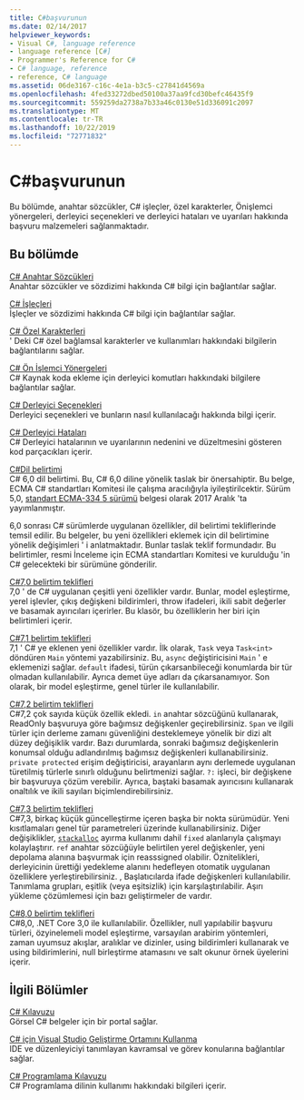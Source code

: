 ```yaml
---
title: C#başvurunun
ms.date: 02/14/2017
helpviewer_keywords:
- Visual C#, language reference
- language reference [C#]
- Programmer's Reference for C#
- C# language, reference
- reference, C# language
ms.assetid: 06de3167-c16c-4e1a-b3c5-c27841d4569a
ms.openlocfilehash: 4fed33272dbed50100a37aa9fcd30befc46435f9
ms.sourcegitcommit: 559259da2738a7b33a46c0130e51d336091c2097
ms.translationtype: MT
ms.contentlocale: tr-TR
ms.lasthandoff: 10/22/2019
ms.locfileid: "72771832"
---
```

# <a name="c-reference"></a>C#başvurunun

Bu bölümde, anahtar sözcükler, C# işleçler, özel karakterler, Önişlemci yönergeleri, derleyici seçenekleri ve derleyici hataları ve uyarıları hakkında başvuru malzemeleri sağlanmaktadır.  
  
## <a name="in-this-section"></a>Bu bölümde

 [C# Anahtar Sözcükleri](./keywords/index.md)  
 Anahtar sözcükler ve sözdizimi hakkında C# bilgi için bağlantılar sağlar.  
  
 [C# İşleçleri](./operators/index.md)  
 İşleçler ve sözdizimi hakkında C# bilgi için bağlantılar sağlar.  

 [C# Özel Karakterleri](./tokens/index.md)  
 ' Deki C# özel bağlamsal karakterler ve kullanımları hakkındaki bilgilerin bağlantılarını sağlar.  

 [C# Ön İşlemci Yönergeleri](./preprocessor-directives/index.md)  
 C# Kaynak koda ekleme için derleyici komutları hakkındaki bilgilere bağlantılar sağlar.  
  
 [C# Derleyici Seçenekleri](./compiler-options/index.md)  
 Derleyici seçenekleri ve bunların nasıl kullanılacağı hakkında bilgi içerir.  
  
 [C# Derleyici Hataları](./compiler-messages/index.md)  
 C# Derleyici hatalarının ve uyarılarının nedenini ve düzeltmesini gösteren kod parçacıkları içerir.  
  
 [C#Dil belirtimi](../../../_csharplang/spec/introduction.md)  
 C# 6,0 dil belirtimi. Bu, C# 6,0 diline yönelik taslak bir önersahiptir. Bu belge, ECMA C# standartları Komitesi ile çalışma aracılığıyla iyileştirilcektir. Sürüm 5,0, [standart ECMA-334 5 sürümü](https://www.ecma-international.org/publications/files/ECMA-ST/ECMA-334.pdf) belgesi olarak 2017 Aralık 'ta yayımlanmıştır.

6,0 sonrası C# sürümlerde uygulanan özellikler, dil belirtimi tekliflerinde temsil edilir. Bu belgeler, bu yeni özellikleri eklemek için dil belirtimine yönelik değişimleri ' i anlatmaktadır. Bunlar taslak teklif formundadır. Bu belirtimler, resmi İnceleme için ECMA standartları Komitesi ve kurulduğu 'in C# gelecekteki bir sürümüne gönderilir.

 [C#7,0 belirtim teklifleri](../../../_csharplang/proposals/csharp-7.0/pattern-matching.md)  
 7,0 ' de C# uygulanan çeşitli yeni özellikler vardır. Bunlar, model eşleştirme, yerel işlevler, çıkış değişkeni bildirimleri, throw ifadeleri, ikili sabit değerler ve basamak ayırıcıları içerirler. Bu klasör, bu özelliklerin her biri için belirtimleri içerir.
  
 [C#7,1 belirtim teklifleri](../../../_csharplang/proposals/csharp-7.1/async-main.md)  
 7,1 ' C# ye eklenen yeni özellikler vardır. İlk olarak, `Task` veya `Task<int>` döndüren `Main` yöntemi yazabilirsiniz. Bu, `async` değiştiricisini `Main` ' e eklemenizi sağlar. `default` ifadesi, türün çıkarsanbileceği konumlarda bir tür olmadan kullanılabilir. Ayrıca demet üye adları da çıkarsanamıyor. Son olarak, bir model eşleştirme, genel türler ile kullanılabilir.

 [C#7,2 belirtim teklifleri](../../../_csharplang/proposals/csharp-7.2/readonly-ref.md)  
 C#7,2 çok sayıda küçük özellik ekledi. `in` anahtar sözcüğünü kullanarak, ReadOnly başvuruya göre bağımsız değişkenler geçirebilirsiniz. `Span` ve ilgili türler için derleme zamanı güvenliğini desteklemeye yönelik bir dizi alt düzey değişiklik vardır. Bazı durumlarda, sonraki bağımsız değişkenlerin konumsal olduğu adlandırılmış bağımsız değişkenleri kullanabilirsiniz. `private protected` erişim değiştiricisi, arayanların aynı derlemede uygulanan türetilmiş türlerle sınırlı olduğunu belirtmenizi sağlar. `?:` işleci, bir değişkene bir başvuruya çözüm verebilir. Ayrıca, baştaki basamak ayırıcısını kullanarak onaltılık ve ikili sayıları biçimlendirebilirsiniz.

 [C#7,3 belirtim teklifleri](../../../_csharplang/proposals/csharp-7.3/blittable.md)  
 C#7,3, birkaç küçük güncelleştirme içeren başka bir nokta sürümüdür. Yeni kısıtlamaları genel tür parametreleri üzerinde kullanabilirsiniz. Diğer değişiklikler, [`stackalloc`](./operators/stackalloc.md) ayırma kullanımı dahil `fixed` alanlarıyla çalışmayı kolaylaştırır. `ref` anahtar sözcüğüyle belirtilen yerel değişkenler, yeni depolama alanına başvurmak için reasssigned olabilir. Öznitelikleri, derleyicinin ürettiği yedekleme alanını hedefleyen otomatik uygulanan özelliklere yerleştirebilirsiniz. , Başlatıcılarda ifade değişkenleri kullanılabilir. Tanımlama grupları, eşitlik (veya eşitsizlik) için karşılaştırılabilir. Aşırı yükleme çözümlemesi için bazı geliştirmeler de vardır.
  
 [C#8,0 belirtim teklifleri](../../../_csharplang/proposals/csharp-8.0/nullable-reference-types.md)  
 C#8,0, .NET Core 3,0 ile kullanılabilir. Özellikler, null yapılabilir başvuru türleri, özyinelemeli model eşleştirme, varsayılan arabirim yöntemleri, zaman uyumsuz akışlar, aralıklar ve dizinler, using bildirimleri kullanarak ve using bildirimlerini, null birleştirme atamasını ve salt okunur örnek üyelerini içerir.
  
## <a name="related-sections"></a>İlgili Bölümler  

 [C# Kılavuzu](../index.md)  
 Görsel C# belgeler için bir portal sağlar.  
  
 [C# için Visual Studio Geliştirme Ortamını Kullanma](/visualstudio/get-started/csharp)  
 IDE ve düzenleyiciyi tanımlayan kavramsal ve görev konularına bağlantılar sağlar.  
  
 [C# Programlama Kılavuzu](../programming-guide/index.md)  
 C# Programlama dilinin kullanımı hakkındaki bilgileri içerir.
